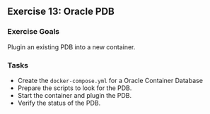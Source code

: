 ## Exercise 13: Oracle PDB

### Exercise Goals

Plugin an existing PDB into a new container.

### Tasks

- Create the `docker-compose.yml` for a Oracle Container Database
- Prepare the scripts to look for the PDB.
- Start the container and plugin the PDB.
- Verify the status of the PDB.

<!-- Stuff between the <div class="notes"> will be rendered as pptx slide notes -->
<div class="notes">
</div>

<!-- Stuff between the <div class="no notes"> will not be rendered as pptx slide notes -->
<div class="no notes">
</div>
